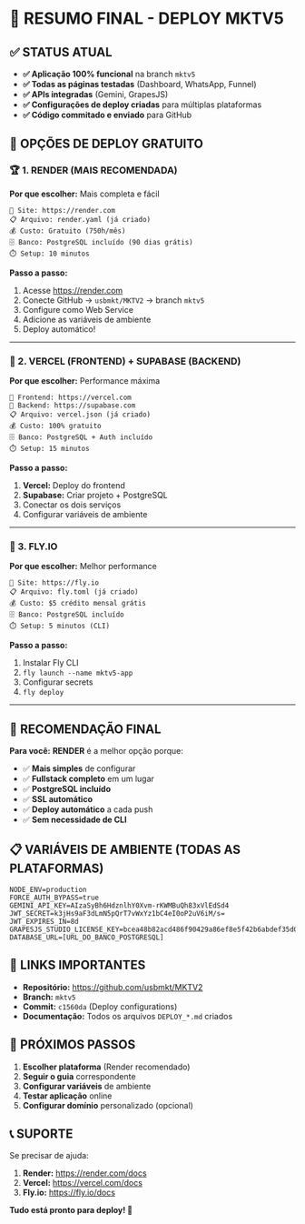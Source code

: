 # 🎯 RESUMO FINAL - DEPLOY MKTV5

## ✅ STATUS ATUAL
- **✅ Aplicação 100% funcional** na branch `mktv5`
- **✅ Todas as páginas testadas** (Dashboard, WhatsApp, Funnel)
- **✅ APIs integradas** (Gemini, GrapesJS)
- **✅ Configurações de deploy criadas** para múltiplas plataformas
- **✅ Código commitado e enviado** para GitHub

## 🚀 OPÇÕES DE DEPLOY GRATUITO

### 🏆 1. RENDER (MAIS RECOMENDADA)
**Por que escolher:** Mais completa e fácil
```
🔗 Site: https://render.com
📋 Arquivo: render.yaml (já criado)
💰 Custo: Gratuito (750h/mês)
🗄️ Banco: PostgreSQL incluído (90 dias grátis)
⏱️ Setup: 10 minutos
```

**Passo a passo:**
1. Acesse https://render.com
2. Conecte GitHub → `usbmkt/MKTV2` → branch `mktv5`
3. Configure como Web Service
4. Adicione as variáveis de ambiente
5. Deploy automático!

---

### 🥈 2. VERCEL (FRONTEND) + SUPABASE (BACKEND)
**Por que escolher:** Performance máxima
```
🔗 Frontend: https://vercel.com
🔗 Backend: https://supabase.com
📋 Arquivo: vercel.json (já criado)
💰 Custo: 100% gratuito
🗄️ Banco: PostgreSQL + Auth incluído
⏱️ Setup: 15 minutos
```

**Passo a passo:**
1. **Vercel:** Deploy do frontend
2. **Supabase:** Criar projeto + PostgreSQL
3. Conectar os dois serviços
4. Configurar variáveis de ambiente

---

### 🥉 3. FLY.IO
**Por que escolher:** Melhor performance
```
🔗 Site: https://fly.io
📋 Arquivo: fly.toml (já criado)
💰 Custo: $5 crédito mensal grátis
🗄️ Banco: PostgreSQL incluído
⏱️ Setup: 5 minutos (CLI)
```

**Passo a passo:**
1. Instalar Fly CLI
2. `fly launch --name mktv5-app`
3. Configurar secrets
4. `fly deploy`

---

## 🎯 RECOMENDAÇÃO FINAL

**Para você:** **RENDER** é a melhor opção porque:
- ✅ **Mais simples** de configurar
- ✅ **Fullstack completo** em um lugar
- ✅ **PostgreSQL incluído**
- ✅ **SSL automático**
- ✅ **Deploy automático** a cada push
- ✅ **Sem necessidade de CLI**

## 📋 VARIÁVEIS DE AMBIENTE (TODAS AS PLATAFORMAS)

```env
NODE_ENV=production
FORCE_AUTH_BYPASS=true
GEMINI_API_KEY=AIzaSyBh6HdznlhY0Xvm-rKWMBuQh83xVlEdSd4
JWT_SECRET=k3jHs9aF3dLmN5pQrT7vWxYz1bC4eI0oP2uV6iM/s=
JWT_EXPIRES_IN=8d
GRAPESJS_STUDIO_LICENSE_KEY=bcea48b82acd486f90429a86ef8e5f42b6abdef35d0e486f8649b929acfde5df
DATABASE_URL=[URL_DO_BANCO_POSTGRESQL]
```

## 🔗 LINKS IMPORTANTES

- **Repositório:** https://github.com/usbmkt/MKTV2
- **Branch:** `mktv5`
- **Commit:** `c1560da` (Deploy configurations)
- **Documentação:** Todos os arquivos `DEPLOY_*.md` criados

## 🎉 PRÓXIMOS PASSOS

1. **Escolher plataforma** (Render recomendado)
2. **Seguir o guia** correspondente
3. **Configurar variáveis** de ambiente
4. **Testar aplicação** online
5. **Configurar domínio** personalizado (opcional)

## 📞 SUPORTE

Se precisar de ajuda:
1. **Render:** https://render.com/docs
2. **Vercel:** https://vercel.com/docs
3. **Fly.io:** https://fly.io/docs

**Tudo está pronto para deploy! 🚀**